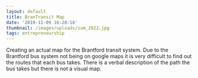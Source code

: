 ```yaml
---
layout: default
title: BranTransit Map
date: '2019-11-09 16:28:16'
thumbnail: /images/uploads/zum_2022.jpg
tags: entrepreneurship
---
```

Creating an actual map for the Brantford transit system. Due to the Brantford bus system not being on google maps it is very difficult to find out the routes that each bus takes. There is a verbal description of the path the bus takes but there is not a visual map.
